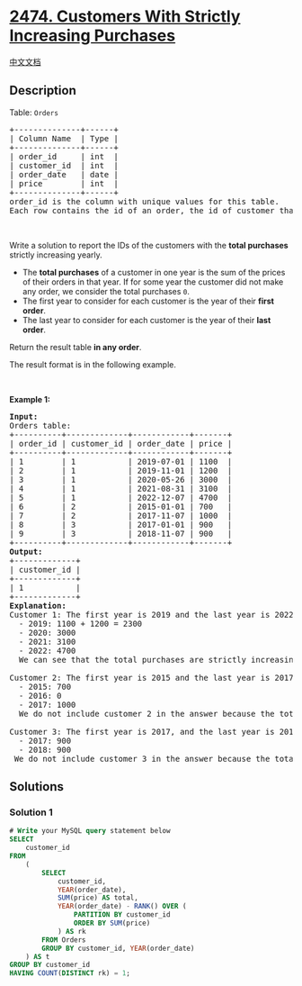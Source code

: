 # [2474. Customers With Strictly Increasing Purchases](https://leetcode.com/problems/customers-with-strictly-increasing-purchases)

[中文文档](/solution/2400-2499/2474.Customers%20With%20Strictly%20Increasing%20Purchases/README.md)

<!-- tags:Database -->

## Description

<p>Table: <code>Orders</code></p>

<pre>
+--------------+------+
| Column Name  | Type |
+--------------+------+
| order_id     | int  |
| customer_id  | int  |
| order_date   | date |
| price        | int  |
+--------------+------+
order_id is the column with unique values for this table.
Each row contains the id of an order, the id of customer that ordered it, the date of the order, and its price.
</pre>

<p>&nbsp;</p>

<p>Write a solution to report the IDs of the customers with the <strong>total purchases</strong> strictly increasing yearly.</p>

<ul>
	<li>The <strong>total purchases</strong> of a customer in one year is the sum of the prices of their orders in that year. If for some year the customer did not make any order, we consider the total purchases <code>0</code>.</li>
	<li>The first year to consider for each customer is the year of their <strong>first order</strong>.</li>
	<li>The last year to consider for each customer is the year of their <strong>last order</strong>.</li>
</ul>

<p>Return the result table <strong>in any order</strong>.</p>

<p>The result format is in the following example.</p>

<p>&nbsp;</p>
<p><strong class="example">Example 1:</strong></p>

<pre>
<strong>Input:</strong> 
Orders table:
+----------+-------------+------------+-------+
| order_id | customer_id | order_date | price |
+----------+-------------+------------+-------+
| 1        | 1           | 2019-07-01 | 1100  |
| 2        | 1           | 2019-11-01 | 1200  |
| 3        | 1           | 2020-05-26 | 3000  |
| 4        | 1           | 2021-08-31 | 3100  |
| 5        | 1           | 2022-12-07 | 4700  |
| 6        | 2           | 2015-01-01 | 700   |
| 7        | 2           | 2017-11-07 | 1000  |
| 8        | 3           | 2017-01-01 | 900   |
| 9        | 3           | 2018-11-07 | 900   |
+----------+-------------+------------+-------+
<strong>Output:</strong> 
+-------------+
| customer_id |
+-------------+
| 1           |
+-------------+
<strong>Explanation:</strong> 
Customer 1: The first year is 2019 and the last year is 2022
  - 2019: 1100 + 1200 = 2300
  - 2020: 3000
  - 2021: 3100
  - 2022: 4700
  We can see that the total purchases are strictly increasing yearly, so we include customer 1 in the answer.

Customer 2: The first year is 2015 and the last year is 2017
  - 2015: 700
  - 2016: 0
  - 2017: 1000
  We do not include customer 2 in the answer because the total purchases are not strictly increasing. Note that customer 2 did not make any purchases in 2016.

Customer 3: The first year is 2017, and the last year is 2018
  - 2017: 900
  - 2018: 900
 We do not include customer 3 in the answer because the total purchases are not strictly increasing.
</pre>

## Solutions

### Solution 1

<!-- tabs:start -->

```sql
# Write your MySQL query statement below
SELECT
    customer_id
FROM
    (
        SELECT
            customer_id,
            YEAR(order_date),
            SUM(price) AS total,
            YEAR(order_date) - RANK() OVER (
                PARTITION BY customer_id
                ORDER BY SUM(price)
            ) AS rk
        FROM Orders
        GROUP BY customer_id, YEAR(order_date)
    ) AS t
GROUP BY customer_id
HAVING COUNT(DISTINCT rk) = 1;
```

<!-- tabs:end -->

<!-- end -->

